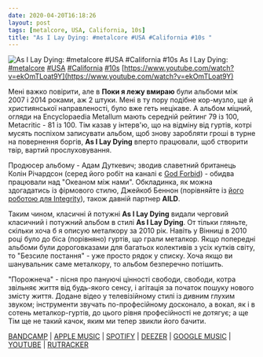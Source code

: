 ```yaml
---
date: 2020-04-20T16:18:26
layout: post
tags: [metalcore, USA, California, 10s]
title: "As I Lay Dying: #metalcore #USA #California #10s "
---
```

![As I Lay Dying: #metalcore #USA #California #10s ](https://i.ytimg.com/vi/ekOmTLoat9Y/maxresdefault.jpg)
As I Lay Dying: [#metalcore](/tags/#metalcore) [#USA](/tags/#USA) [#California](/tags/#California) [#10s](/tags/#10s) [https://www.youtube.com/watch?v=ekOmTLoat9Y](https://www.youtube.com/watch?v=ekOmTLoat9Y)

Мені важко повірити, але в **Поки я лежу вмираю** були альбоми між 2007 і 2014 роками, аж 2 штуки. Мені в ту пору подібне кор-музло, ще й християнської направленості, було вже геть нецікаве. А альбом міцний, огляди на Encyclopaedia Metallum мають середній рейтинг 79 із 100, Metacritic - 81 із 100. Тім казав у інтерв&#39;ю, що на відміну від гуртів, котрі мусять поспіхом записувати альбом, щоб знову заробляти гроші в турне на повернення боргів, **As I Lay Dying** вперто працювали, щоб створити твір, вартий прослуховування.

Продюсер альбому - Адам Дуткевич; зводив славетний британець Колін Річардсон (серед його робіт на каналі є [God Forbid](/2019-12-07-god-forbid--metalcore-usa-new-jersey-00s)) - обидва працювали над  &quot;Океаном між нами&quot;. Обкладинка, як можна здогадатись із фірмового стилю, Джейкоб Беннон (порівняйте із [його роботою для Integrity](/2019-12-02-integrity--metallic-hardcore-hardcore-usa-ohio)), також давній партнер **AILD**.

Таким чином, класичні й потужні **As I Lay Dying** видали черговий класичний і потужний альбом в стилі **As I Lay Dying**. От тільки гляньте, скільки хоча б я описую металкору за 2010 рік. Навіть у Вінниці в 2010 році було до біса (порівняно) гуртів, що грали металкор. Якщо попередні альбоми були дороговказами для багатьох колективів з усіх кутків світу, то &quot;Безсиле постання&quot; - уже просто рядок у списку. Хоча якщо ви шанувальник саме металкору, то альбом безперечно потішить.

&quot;Порожнеча&quot; - пісня про пануючі цінності свободи, свободи, котра звільняє життя від будь-якого сенсу, і агітація за початок пошуку нового змісту життя. Додане відео у телевізійному стилі із дивним глухим звуком; інструменти звучать по-професійному досконало, а вокал, як і в сотень металкор-гуртів, до цього рівня професійності не дотягує; а ще Тім ще не такий качок, яким ми тепер звикли його бачити.

[BANDCAMP](https://asilaydying.bandcamp.com/album/the-powerless-rise) \| [APPLE MUSIC](https://music.apple.com/ru/album/the-powerless-rise/366245095) \| [SPOTIFY](https://open.spotify.com/album/4vJxMmzmQsm0lvVo8QF6Lk) \| [DEEZER](https://www.deezer.com/en/album/6959164) \| [GOOGLE MUSIC](https://play.google.com/music/m/B3la5hfo4sncxkwze6auiipbute?t=The_Powerless_Rise_-_As_I_Lay_Dying) \| [YOUTUBE](https://www.youtube.com/playlist?list=OLAK5uy_lWIdS5IBEvPSdIqQ3mpTgHcSm9GYSnqOA) \| [RUTRACKER](https://rutracker.org/forum/viewtopic.php?t=4214731)